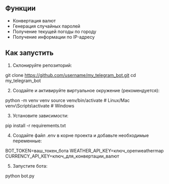 ## Функции

- Конвертация валют
- Генерация случайных паролей
- Получение текущей погоды по городу
- Получение информации по IP-адресу

## Как запустить

1. Склонируйте репозиторий:

git clone https://github.com/username/my_telegram_bot.git
cd my_telegram_bot

2. Создайте и активируйте виртуальное окружение (рекомендуется):

python -m venv venv
source venv/bin/activate  # Linux/Mac
venv\Scripts\activate     # Windows

3. Установите зависимости:

pip install -r requirements.txt

4. Создайте файл .env в корне проекта и добавьте необходимые переменные:

BOT_TOKEN=ваш_токен_бота
WEATHER_API_KEY=ключ_openweathermap
CURRENCY_API_KEY=ключ_для_конвертации_валют

5. Запустите бота:

python bot.py
